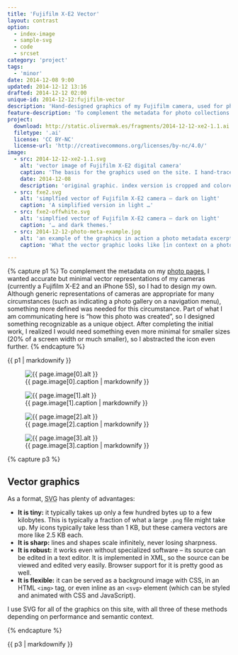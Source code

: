 ```yaml
---
title: 'Fujifilm X-E2 Vector'
layout: contrast
option:
  - index-image
  - sample-svg
  - code
  - srcset
category: 'project'
tags:
  - 'minor'
date: 2014-12-08 9:00
updated: 2014-12-12 13:16
drafted: 2014-12-12 02:00
unique-id: 2014-12-12:fujifilm-vector
description: 'Hand-designed graphics of my Fujifilm camera, used for photo metadata on this site.'
feature-description: 'To complement the metadata for photo collections on this site, I created hand-designed minimal vector graphics to represent my camera. I needed a custom design, so I had to do it myself!'
project:
  download: http://static.olivermak.es/fragments/2014-12-12-xe2-1.1.ai
  filetype: '.ai'
  license: 'CC BY-NC'
  license-url: 'http://creativecommons.org/licenses/by-nc/4.0/'
image:
  - src: 2014-12-12-xe2-1.1.svg
    alt: 'vector image of Fujifilm X-E2 digital camera'
    caption: 'The basis for the graphics used on the site. I hand-traced an image of the camera in Adobe Illustrator. I could have automated this process, but I preferred to brush up on Illustrator and create a more maintainable result.'
    date: 2014-12-08
    description: 'original graphic. index version is cropped and colored gray7'
  - src: fxe2.svg
    alt: 'simplfied vector of Fujifilm X-E2 camera – dark on light'
    caption: 'A simplified version in light …'
  - src: fxe2-offwhite.svg
    alt: 'simplfied vector of Fujifilm X-E2 camera – dark on light'
    caption: '… and dark themes.'
  - src: 2014-12-12-photo-meta-example.jpg
    alt: 'an example of the graphics in action a photo metadata excerpt'
    caption: 'What the vector graphic looks like [in context on a photo page](http://olivermak.es/2014/11/turntable/).'

---
```


{% capture p1 %}
To complement the metadata on my [photo pages](/photography/), I wanted accurate but minimal vector representations of my cameras (currently a Fujifilm X-E2 and an iPhone 5S), so I had to design my own. Although generic representations of cameras are appropriate for many circumstances (such as indicating a photo gallery on a navigation menu), something more defined was needed for this circumstance. Part of what I am communicating here is “how this photo was created”, so I designed something recognizable as a unique object. After completing the initial work, I realized I would need something even more minimal for smaller sizes (20% of a screen width or much smaller), so I abstracted the icon even further.
{% endcapture %}

<div class="essay align">
  {{ p1 | markdownify }}
</div>

<figure class="wide svg light noedges">
  <img
    src="{{ site.image-url }}/{{ page.image[0].src }}" 
    alt="{{ page.image[0].alt }}"
  >
  <figcaption>{{ page.image[0].caption | markdownify }}</figcaption>
</figure>

<div class="grid2">
  <figure class="svg light noedges">
    <img
      src="{{ site.icon-url }}/{{ page.image[1].src }}" 
      alt="{{ page.image[1].alt }}"
    >
    <figcaption>{{ page.image[1].caption | markdownify }}</figcaption>
  </figure>
  <figure class="svg dark noedges">
    <img
      src="{{ site.icon-url }}/{{ page.image[2].src }}" 
      alt="{{ page.image[2].alt }}"
    >
    <figcaption>{{ page.image[2].caption | markdownify }}</figcaption>
  </figure>
</div>

<figure class="wide"> 
  <img
    src="{{ site.image-url }}/{{ page.image[3].src }}" 
    sizes="{{ site.wide-sizes }}"
    srcset="{% for srcset1440 in site.srcset1440 %}{{ site.image-url }}/{{ site.srcset1440[forloop.index0] }}/{{ page.image[3].src }} {{ site.srcset1440[forloop.index0] }}w{% if forloop.last == false %}, {% endif %}{% endfor %}"
    alt="{{ page.image[3].alt }}"
  >
  <figcaption>{{ page.image[3].caption | markdownify }}</figcaption>
</figure>

{% capture p3 %}
## Vector graphics

As a format, <abbr title="Scalable Vector Graphics">SVG</abbr> has plenty of advantages:

- **It is tiny:** it typically takes up only a few hundred bytes up to a few kilobytes. This is typically a fraction of what a large `.png` file might take up. My icons typically take less than 1 KB, but these camera vectors are more like 2.5 KB each.
- **It is sharp:** lines and shapes scale infinitely, never losing sharpness.
- **It is robust:** it works even without specialized software – its source can be edited in a text editor. It is implemented in XML, so the source can be viewed and edited very easily. Browser support for it is pretty good as well.
- **It is flexible:** it can be served as a background image with CSS, in an HTML `<img>` tag, or even inline as an `<svg>` element (which can be styled and animated with CSS and JavaScript).

I use SVG for all of the graphics on this site, with all three of these methods depending on performance and semantic context.

{% endcapture %}

<div class="essay align">
{{ p3 | markdownify }}
</div>